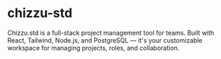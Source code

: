 # chizzu-std
Chizzu.std is a full-stack project management tool for teams. Built with React, Tailwind, Node.js, and PostgreSQL — it's your customizable workspace for managing projects, roles, and collaboration.
